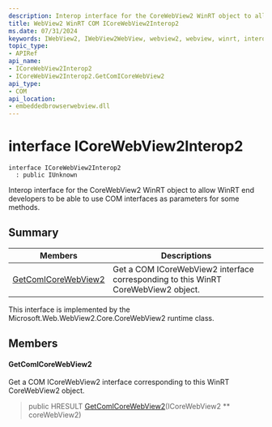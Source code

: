 ```yaml
---
description: Interop interface for the CoreWebView2 WinRT object to allow WinRT end developers to be able to use COM interfaces as parameters for some methods.
title: WebView2 WinRT COM ICoreWebView2Interop2
ms.date: 07/31/2024
keywords: IWebView2, IWebView2WebView, webview2, webview, winrt, interop, edge, ICoreWebView2, ICoreWebView2Controller, browser control, edge html, ICoreWebView2Interop
topic_type: 
- APIRef
api_name:
- ICoreWebView2Interop2
- ICoreWebView2Interop2.GetComICoreWebView2
api_type:
- COM
api_location:
- embeddedbrowserwebview.dll
---
```


# interface ICoreWebView2Interop2

```
interface ICoreWebView2Interop2
  : public IUnknown
```

Interop interface for the CoreWebView2 WinRT object to allow WinRT end developers to be able to use COM interfaces as parameters for some methods.

## Summary

 Members                        | Descriptions
--------------------------------|---------------------------------------------
[GetComICoreWebView2](#getcomicorewebview2) | Get a COM ICoreWebView2 interface corresponding to this WinRT CoreWebView2 object.

This interface is implemented by the Microsoft.Web.WebView2.Core.CoreWebView2 runtime class.

## Members

#### GetComICoreWebView2

Get a COM ICoreWebView2 interface corresponding to this WinRT CoreWebView2 object.

> public HRESULT [GetComICoreWebView2](#getcomicorewebview2)(ICoreWebView2 ** coreWebView2)

